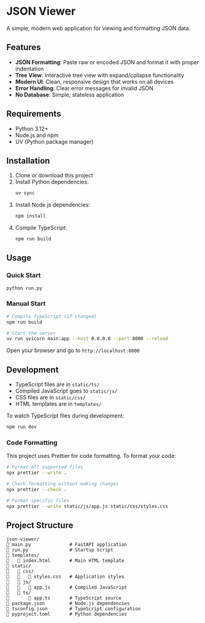 # JSON Viewer

A simple, modern web application for viewing and formatting JSON data.

## Features

- **JSON Formatting**: Paste raw or encoded JSON and format it with proper indentation
- **Tree View**: Interactive tree view with expand/collapse functionality
- **Modern UI**: Clean, responsive design that works on all devices
- **Error Handling**: Clear error messages for invalid JSON
- **No Database**: Simple, stateless application

## Requirements

- Python 3.12+
- Node.js and npm
- UV (Python package manager)

## Installation

1. Clone or download this project
2. Install Python dependencies:
   ```bash
   uv sync
   ```
3. Install Node.js dependencies:
   ```bash
   npm install
   ```
4. Compile TypeScript:
   ```bash
   npm run build
   ```

## Usage

### Quick Start

```bash
python run.py
```

### Manual Start

```bash
# Compile TypeScript (if changed)
npm run build

# Start the server
uv run uvicorn main:app --host 0.0.0.0 --port 8000 --reload
```

Open your browser and go to `http://localhost:8000`

## Development

- TypeScript files are in `static/ts/`
- Compiled JavaScript goes to `static/js/`
- CSS files are in `static/css/`
- HTML templates are in `templates/`

To watch TypeScript files during development:

```bash
npm run dev
```

### Code Formatting

This project uses Prettier for code formatting. To format your code:

```bash
# Format all supported files
npx prettier --write .

# Check formatting without making changes
npx prettier --check .

# Format specific files
npx prettier --write static/js/app.js static/css/styles.css
```

## Project Structure

```
json-viewer/
   main.py              # FastAPI application
   run.py               # Startup script
   templates/
      index.html       # Main HTML template
   static/
      css/
         styles.css   # Application styles
      js/
         app.js       # Compiled JavaScript
      ts/
          app.ts       # TypeScript source
   package.json         # Node.js dependencies
   tsconfig.json        # TypeScript configuration
   pyproject.toml       # Python dependencies
```
